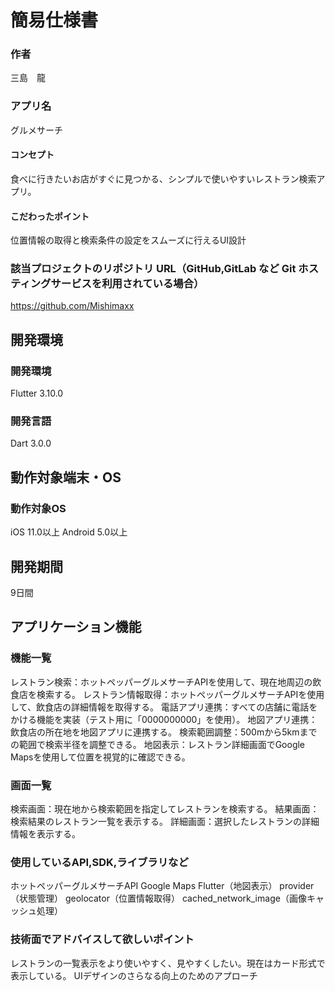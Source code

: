 # 簡易仕様書

### 作者
三島　龍
### アプリ名
グルメサーチ

#### コンセプト
食べに行きたいお店がすぐに見つかる、シンプルで使いやすいレストラン検索アプリ。

#### こだわったポイント
位置情報の取得と検索条件の設定をスムーズに行えるUI設計

### 該当プロジェクトのリポジトリ URL（GitHub,GitLab など Git ホスティングサービスを利用されている場合）
https://github.com/Mishimaxx

## 開発環境
### 開発環境
Flutter 3.10.0

### 開発言語
Dart 3.0.0


## 動作対象端末・OS
### 動作対象OS
iOS 11.0以上
Android 5.0以上

## 開発期間
9日間

## アプリケーション機能

### 機能一覧
レストラン検索：ホットペッパーグルメサーチAPIを使用して、現在地周辺の飲食店を検索する。
レストラン情報取得：ホットペッパーグルメサーチAPIを使用して、飲食店の詳細情報を取得する。
電話アプリ連携：すべての店舗に電話をかける機能を実装（テスト用に「0000000000」を使用）。
地図アプリ連携：飲食店の所在地を地図アプリに連携する。
検索範囲調整：500mから5kmまでの範囲で検索半径を調整できる。
地図表示：レストラン詳細画面でGoogle Mapsを使用して位置を視覚的に確認できる。

### 画面一覧
検索画面：現在地から検索範囲を指定してレストランを検索する。
結果画面：検索結果のレストラン一覧を表示する。
詳細画面：選択したレストランの詳細情報を表示する。

### 使用しているAPI,SDK,ライブラリなど
ホットペッパーグルメサーチAPI
Google Maps Flutter（地図表示）
provider（状態管理）
geolocator（位置情報取得）
cached_network_image（画像キャッシュ処理）

### 技術面でアドバイスして欲しいポイント
レストランの一覧表示をより使いやすく、見やすくしたい。現在はカード形式で表示している。
UIデザインのさらなる向上のためのアプローチ